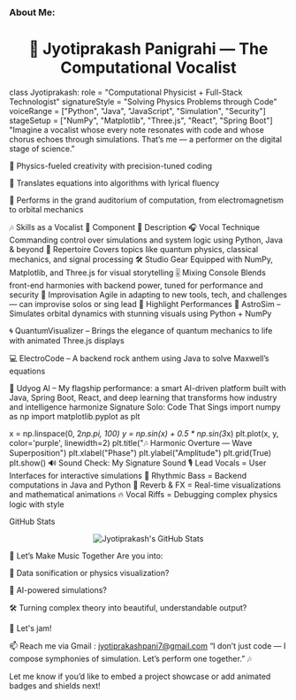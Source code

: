 ### About Me:
<h1 align="center">🎤 Jyotiprakash Panigrahi — The Computational Vocalist</h1>


class Jyotiprakash:
    role = "Computational Physicist + Full-Stack Technologist"
    signatureStyle = "Solving Physics Problems through Code"
    voiceRange = ["Python", "Java", "JavaScript", "Simulation", "Security"]
    stageSetup = ["NumPy", "Matplotlib", "Three.js", "React", "Spring Boot"]
"Imagine a vocalist whose every note resonates with code and whose chorus echoes through simulations. That’s me — a performer on the digital stage of science."

🔭 Physics-fueled creativity with precision-tuned coding

🎵 Translates equations into algorithms with lyrical fluency

🌌 Performs in the grand auditorium of computation, from electromagnetism to orbital mechanics

🎶 Skills as a Vocalist
🎤 Component	💬 Description
🎧 Vocal Technique	Commanding control over simulations and system logic using Python, Java & beyond
🧠 Repertoire	Covers topics like quantum physics, classical mechanics, and signal processing
🛠 Studio Gear	Equipped with NumPy, Matplotlib, and Three.js for visual storytelling
🎚️ Mixing Console	Blends front-end harmonies with backend power, tuned for performance and security
🧬 Improvisation	Agile in adapting to new tools, tech, and challenges — can improvise solos or sing lead
🌟 Highlight Performances
🌌 AstroSim – Simulates orbital dynamics with stunning visuals using Python + NumPy

🌀 QuantumVisualizer – Brings the elegance of quantum mechanics to life with animated Three.js displays

💻 ElectroCode – A backend rock anthem using Java to solve Maxwell’s equations

🧠 Udyog AI – My flagship performance: a smart AI-driven platform built with Java, Spring Boot, React, and deep learning that transforms how industry and intelligence harmonize
Signature Solo: Code That Sings
import numpy as np
import matplotlib.pyplot as plt

x = np.linspace(0, 2*np.pi, 100)
y = np.sin(x) + 0.5 * np.sin(3*x)
plt.plot(x, y, color='purple', linewidth=2)
plt.title("🎶 Harmonic Overture — Wave Superposition")
plt.xlabel("Phase")
plt.ylabel("Amplitude")
plt.grid(True)
plt.show()
🔊 Sound Check: My Signature Sound
🎙️ Lead Vocals = User Interfaces for interactive simulations
🎸 Rhythmic Bass = Backend computations in Java and Python
🌌 Reverb & FX = Real-time visualizations and mathematical animations
🔥 Vocal Riffs = Debugging complex physics logic with style

 GitHub Stats
<p align="center"> <img src="https://github-readme-stats.vercel.app/api?username=JyotiprakashPanigrahi&show_icons=true&theme=radical" alt="Jyotiprakash's GitHub Stats"> </p>
 🤝 Let’s Make Music Together
Are you into:

🎵 Data sonification or physics visualization?

🧠 AI-powered simulations?

🛠 Turning complex theory into beautiful, understandable output?

🎤 Let's jam!

📫 Reach me via Gmail : jyotiprakashpani7@gmail.com
“I don’t just code — I compose symphonies of simulation. Let’s perform one together.” 🎶

Let me know if you’d like to embed a project showcase or add animated badges and shields next!




